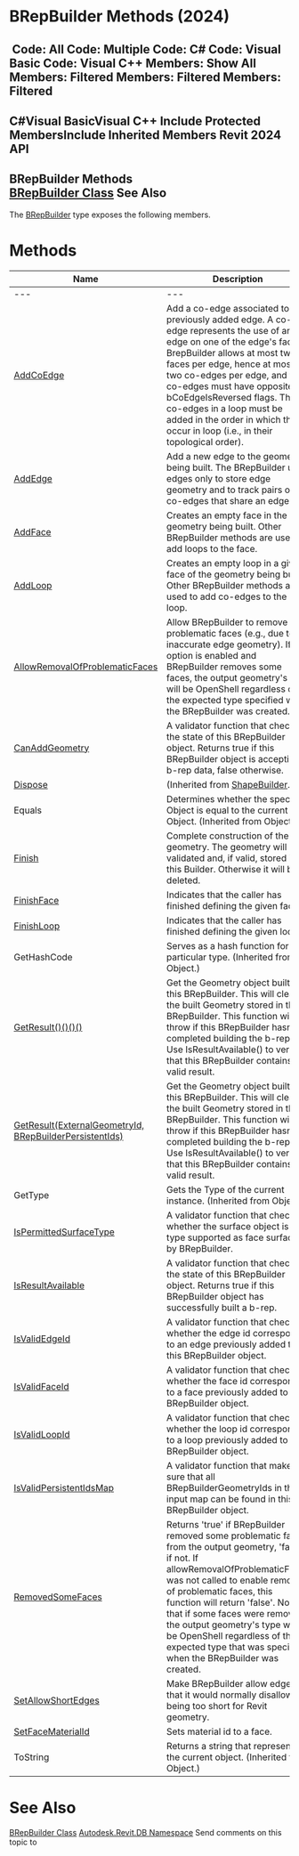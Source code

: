 # BRepBuilder Methods (2024)

﻿
 Code: All Code: Multiple Code: C# Code: Visual Basic Code: Visual C++  Members: Show All Members: Filtered Members: Filtered Members: Filtered   
---  
C#Visual BasicVisual C++
Include Protected MembersInclude Inherited Members
Revit 2024 API  
---  
BRepBuilder Methods  
[BRepBuilder Class](94c1fef4-2933-ce67-9c2d-361cbf8a42b4.md "BRepBuilder Class") See Also  
---  
The [BRepBuilder](94c1fef4-2933-ce67-9c2d-361cbf8a42b4.md "BRepBuilder Class") type exposes the following members.
# Methods
| Name | Description |
| --- | --- |
| --- | --- | --- |
| [AddCoEdge](c4713a48-712b-e293-6745-a266af97e195.md "AddCoEdge Method") | Add a co-edge associated to a previously added edge. A co-edge represents the use of an edge on one of the edge's faces. BrepBuilder allows at most two faces per edge, hence at most two co-edges per edge, and the co-edges must have opposite bCoEdgeIsReversed flags. The co-edges in a loop must be added in the order in which they occur in loop (i.e., in their topological order). |
| [AddEdge](75963b10-7aec-dd68-e160-4a198161dadc.md "AddEdge Method") | Add a new edge to the geometry being built. The BRepBuilder uses edges only to store edge geometry and to track pairs of co-edges that share an edge. |
| [AddFace](cb899f6d-c4e0-0983-ab70-bae0a620dc8d.md "AddFace Method") | Creates an empty face in the geometry being built. Other BRepBuilder methods are used to add loops to the face. |
| [AddLoop](169a75b9-2b82-09ec-a6f1-a9b82e8f32fe.md "AddLoop Method") | Creates an empty loop in a given face of the geometry being built. Other BRepBuilder methods are used to add co-edges to the loop. |
| [AllowRemovalOfProblematicFaces](727b6da1-e4d9-8077-c974-e7c1fb8ce34c.md "AllowRemovalOfProblematicFaces Method") | Allow BRepBuilder to remove problematic faces (e.g., due to inaccurate edge geometry). If this option is enabled and BRepBuilder removes some faces, the output geometry's type will be OpenShell regardless of the expected type specified when the BRepBuilder was created. |
| [CanAddGeometry](8bf14f8a-bbf4-c661-1588-1626e574238b.md "CanAddGeometry Method") | A validator function that checks the state of this BRepBuilder object. Returns true if this BRepBuilder object is accepting b-rep data, false otherwise. |
| [Dispose](efbfadf8-519d-7f66-8553-e887ed3058f1.md "Dispose Method") | (Inherited from [ShapeBuilder](66c1678c-2e01-e0de-1386-5a0e1eb3ccff.md "ShapeBuilder Class").) |
| Equals | Determines whether the specified Object is equal to the current Object. (Inherited from Object.) |
| [Finish](4e7da30b-68cf-5572-39d1-979dffef8d5a.md "Finish Method") | Complete construction of the geometry. The geometry will be validated and, if valid, stored in this Builder. Otherwise it will be deleted. |
| [FinishFace](2d5b2123-3d60-f87c-2f5f-b61fd2db62ce.md "FinishFace Method") | Indicates that the caller has finished defining the given face. |
| [FinishLoop](cf38cd16-7b71-62d3-8c4f-56694125a4be.md "FinishLoop Method") | Indicates that the caller has finished defining the given loop. |
| GetHashCode | Serves as a hash function for a particular type.  (Inherited from Object.) |
| [GetResult()()()()](b1cb34d1-a485-8926-f437-23edb67cdc32.md "GetResult Method") | Get the Geometry object built by this BRepBuilder. This will clear the built Geometry stored in the BRepBuilder. This function will throw if this BRepBuilder hasn't completed building the b-rep. Use IsResultAvailable() to verify that this BRepBuilder contains a valid result. |
| [GetResult(ExternalGeometryId, BRepBuilderPersistentIds)](b72c5abd-629e-96aa-0b87-95b5cc763f80.md "GetResult Method \(ExternalGeometryId, BRepBuilderPersistentIds\)") | Get the Geometry object built by this BRepBuilder. This will clear the built Geometry stored in the BRepBuilder. This function will throw if this BRepBuilder hasn't completed building the b-rep. Use IsResultAvailable() to verify that this BRepBuilder contains a valid result. |
| GetType | Gets the Type of the current instance. (Inherited from Object.) |
| [IsPermittedSurfaceType](040692f6-8493-74dc-4d6c-8b8668a2fe27.md "IsPermittedSurfaceType Method") | A validator function that checks whether the surface object is of type supported as face surface by BRepBuilder. |
| [IsResultAvailable](e4316883-9ea0-b9a5-7cc5-3ba58d1c7418.md "IsResultAvailable Method") | A validator function that checks the state of this BRepBuilder object. Returns true if this BRepBuilder object has successfully built a b-rep. |
| [IsValidEdgeId](3572f388-f282-9c72-fdec-9147b2687638.md "IsValidEdgeId Method") | A validator function that checks whether the edge id corresponds to an edge previously added to this BRepBuilder object. |
| [IsValidFaceId](476756cc-99d9-b891-9583-3fe7dff48c75.md "IsValidFaceId Method") | A validator function that checks whether the face id corresponds to a face previously added to this BRepBuilder object. |
| [IsValidLoopId](8688abac-8e16-f7f7-d6ad-e84d8620d503.md "IsValidLoopId Method") | A validator function that checks whether the loop id corresponds to a loop previously added to this BRepBuilder object. |
| [IsValidPersistentIdsMap](4169de01-5062-fd9c-024f-c7958fc85402.md "IsValidPersistentIdsMap Method") | A validator function that makes sure that all BRepBuilderGeometryIds in the input map can be found in this BRepBuilder object. |
| [RemovedSomeFaces](e5cb0e49-8c1a-9bd0-7867-c6a18b2d258a.md "RemovedSomeFaces Method") | Returns 'true' if BRepBuilder removed some problematic faces from the output geometry, 'false' if not. If allowRemovalOfProblematicFaces was not called to enable removal of problematic faces, this function will return 'false'. Note that if some faces were removed, the output geometry's type will be OpenShell regardless of the expected type that was specified when the BRepBuilder was created. |
| [SetAllowShortEdges](2e0f0e48-a219-7abe-96c4-b755cb5b687b.md "SetAllowShortEdges Method") | Make BRepBuilder allow edges that it would normally disallow as being too short for Revit geometry. |
| [SetFaceMaterialId](8b7c7bed-57ef-a1e0-0fe2-529fe742e64a.md "SetFaceMaterialId Method") | Sets material id to a face. |
| ToString | Returns a string that represents the current object. (Inherited from Object.) |

# See Also
[BRepBuilder Class](94c1fef4-2933-ce67-9c2d-361cbf8a42b4.md "BRepBuilder Class")
[Autodesk.Revit.DB Namespace](87546ba7-461b-c646-cbb1-2cb8f5bff8b2.md "Autodesk.Revit.DB Namespace")
Send comments on this topic to 